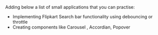 Adding below a list of small applications that you can practise:

- Implementing Flipkart Search bar functionality using debouncing or throttle
- Creating components like Carousel , Accordian, Popover

